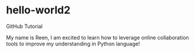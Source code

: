 # hello-world2
GitHub Tutorial 



My name is Reen, I am excited to learn how to leverage online collaboration tools to improve my understanding in Python language!
